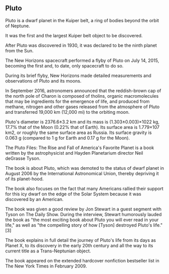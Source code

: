 ## Pluto

Pluto is a dwarf planet in the Kuiper belt, a ring of bodies beyond the orbit of Neptune. 

It was the first and the largest Kuiper belt object to be discovered. 

After Pluto was discovered in 1930, it was declared to be the ninth planet from the Sun.

The New Horizons spacecraft performed a flyby of Pluto on July 14, 2015, becoming the first and, to date, only spacecraft to do so.

During its brief flyby, New Horizons made detailed measurements and observations of Pluto and its moons. 

In September 2016, astronomers announced that the reddish-brown cap of the north pole of Charon is composed of tholins, 
organic macromolecules that may be ingredients for the emergence of life, and produced from methane, 
nitrogen and other gases released from the atmosphere of Pluto and transferred 19,000 km (12,000 mi) to the orbiting moon.

Pluto's diameter is 2376.6±3.2 km and its mass is (1.303±0.003)×1022 kg, 17.7% that of the Moon (0.22% that of Earth).
Its surface area is 1.779×107 km2, or roughly the same surface area as Russia. 
Its surface gravity is 0.063 g (compared to 1 g for Earth and 0.17 g for the Moon).



The Pluto Files: The Rise and Fall of America's Favorite Planet is a book written by the astrophysicist and Hayden Planetarium director Neil deGrasse Tyson. 

The book is about Pluto, which was demoted to the status of dwarf planet in August 2006 by the International Astronomical Union, thereby depriving it of its planet-hood.

The book also focuses on the fact that many Americans rallied their support for this icy dwarf on the edge of the Solar System because it was discovered by an American.

The book was given a good review by Jon Stewart in a guest segment with Tyson on The Daily Show. During the interview, Stewart humorously lauded the book as "the most exciting book about Pluto you will ever read in your life," as well as "the compelling story of how [Tyson] destroyed Pluto's life."[3]

The book explains in full detail the journey of Pluto's life from its days as Planet X, to its discovery in the early 20th century and all the way to its current title as a Trans-Neptunian object.

The book appeared on the extended hardcover nonfiction bestseller list in The New York Times in February 2009.
